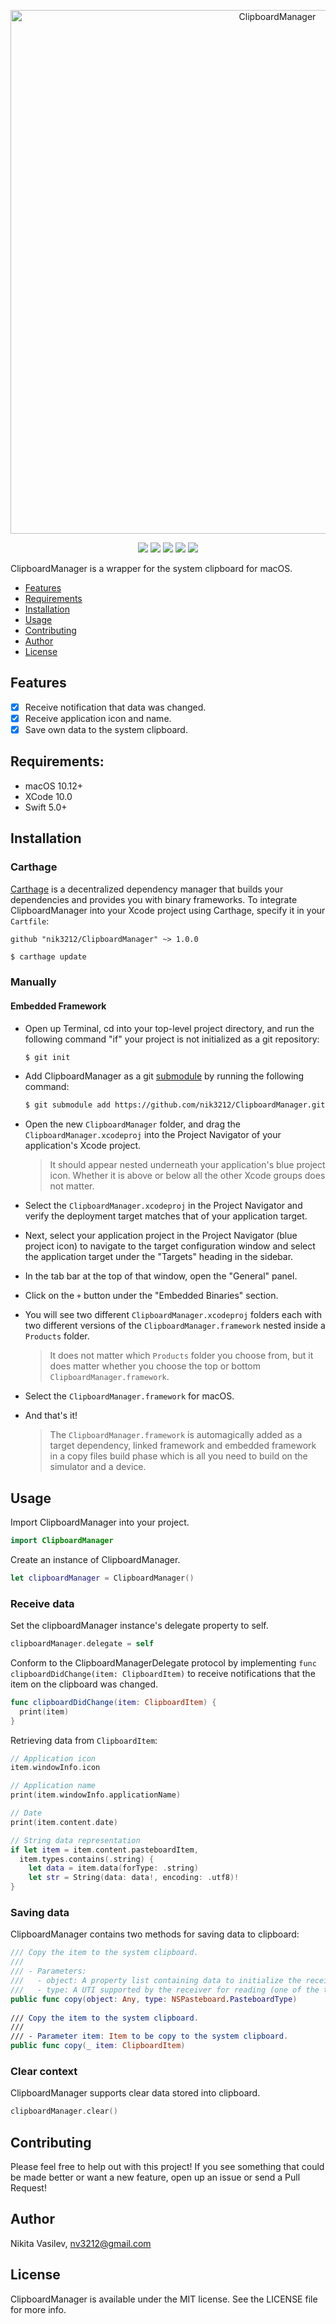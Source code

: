 <p align="center">
<img src="https://user-images.githubusercontent.com/17319991/57161104-5c07b400-6df3-11e9-8384-8699ba82cbd6.png" alt="ClipboardManager" title="ClipboardManager" width="838"/>
</p>

<p align="center">
<a href="https://travis-ci.org/nik3212/ClipboardManager"><img src="https://img.shields.io/travis/nik3212/ClipboardManager/master.svg"></a>
<a href="https://github.com/nik3212/ClipboardManager/blob/master/LICENSE"><img src="https://img.shields.io/badge/License-MIT-blue.svg"></a>
<a href="https://img.shields.io/badge/Carthage-compatible-4BC51D.svg?style=flat"><img src="https://img.shields.io/badge/Carthage-compatible-4BC51D.svg?style=flat"></a>
<a href="https://img.shields.io/github/repo-size/nik3212/ClipboardManager"><img src="https://img.shields.io/github/repo-size/nik3212/ClipboardManager"></a>
<a href="https://img.shields.io/badge/Language-Swift-orange.svg"><img src="https://img.shields.io/badge/Language-Swift-orange.svg"></a>
  
ClipboardManager is a wrapper for the system clipboard for macOS.

- [Features](#features)
- [Requirements](#requirements)
- [Installation](#installation)
- [Usage](#usage)
- [Contributing](#contributing)
- [Author](#author)
- [License](#license)

## Features

- [x] Receive notification that data was changed.
- [x] Receive application icon and name.
- [x] Save own data to the system clipboard.

## Requirements:

* macOS 10.12+
* XCode 10.0
* Swift 5.0+

## Installation

### Carthage

[Carthage](https://github.com/Carthage/Carthage) is a decentralized dependency manager that builds your dependencies and provides you with binary frameworks. To integrate ClipboardManager into your Xcode project using Carthage, specify it in your `Cartfile`:

```
github "nik3212/ClipboardManager" ~> 1.0.0
```

```bash
$ carthage update
```

### Manually

#### Embedded Framework

* Open up Terminal, cd into your top-level project directory, and run the following command "if" your project is not initialized as a git repository:

  ```bash
  $ git init
  ```
* Add ClipboardManager as a git [submodule](http://git-scm.com/docs/git-submodule) by running the following command:
  ```bash
  $ git submodule add https://github.com/nik3212/ClipboardManager.git
  ```
* Open the new `ClipboardManager` folder, and drag the `ClipboardManager.xcodeproj` into the Project Navigator of your application's Xcode project. 
  > It should appear nested underneath your application's blue project icon. Whether it is above or below all the other Xcode groups does not matter.
  
* Select the `ClipboardManager.xcodeproj` in the Project Navigator and verify the deployment target matches that of your application target.
* Next, select your application project in the Project Navigator (blue project icon) to navigate to the target configuration window and select the application target under the "Targets" heading in the sidebar.
* In the tab bar at the top of that window, open the "General" panel.
* Click on the `+` button under the "Embedded Binaries" section.
* You will see two different `ClipboardManager.xcodeproj` folders each with two different versions of the `ClipboardManager.framework` nested inside a `Products` folder.
    > It does not matter which `Products` folder you choose from, but it does matter whether you choose the top or bottom `ClipboardManager.framework`.
* Select the `ClipboardManager.framework` for macOS.
* And that's it!
  > The `ClipboardManager.framework` is automagically added as a target dependency, linked framework and embedded framework in a copy files build phase which is all you need to build on the simulator and a device.

## Usage

Import ClipboardManager into your project.

``` swift
import ClipboardManager
```

Create an instance of ClipboardManager.

``` swift
let clipboardManager = ClipboardManager()
```

### Receive data

Set the clipboardManager instance's delegate property to self.

``` swift
clipboardManager.delegate = self
```

Conform to the ClipboardManagerDelegate protocol by implementing `func clipboardDidChange(item: ClipboardItem)` to receive notifications that the item on the clipboard was changed.

``` swift
func clipboardDidChange(item: ClipboardItem) {
  print(item)
}
```

Retrieving data from `ClipboardItem`:

``` swift
// Application icon
item.windowInfo.icon

// Application name
print(item.windowInfo.applicationName)

// Date
print(item.content.date)

// String data representation
if let item = item.content.pasteboardItem,
  item.types.contains(.string) {
    let data = item.data(forType: .string)
    let str = String(data: data!, encoding: .utf8)!
}
```

### Saving data

ClipboardManager contains two methods for saving data to clipboard:

``` swift
/// Copy the item to the system clipboard.
///
/// - Parameters:
///   - object: A property list containing data to initialize the receiver.
///   - type: A UTI supported by the receiver for reading (one of the types returned by readableTypes(for:)).
public func copy(object: Any, type: NSPasteboard.PasteboardType)
    
/// Copy the item to the system clipboard.
///
/// - Parameter item: Item to be copy to the system clipboard.
public func copy(_ item: ClipboardItem)
```

### Clear context

ClipboardManager supports clear data stored into clipboard.

``` swift
clipboardManager.clear()
```

## Contributing

Please feel free to help out with this project! If you see something that could be made better or want a new feature, open up an issue or send a Pull Request!

## Author

Nikita Vasilev, nv3212@gmail.com

## License

ClipboardManager is available under the MIT license. See the LICENSE file for more info.
